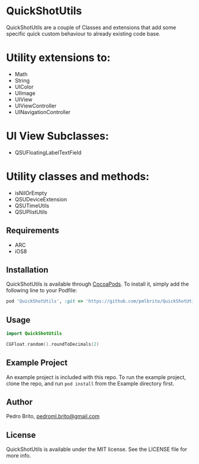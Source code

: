 # QuickShotUtils

<!--[![CI Status](http://img.shields.io/travis/Pedro Brito/QuickShotUtils.svg?style=flat)](https://travis-ci.org/Pedro Brito/QuickShotUtils)-->
<!--[![Version](https://img.shields.io/cocoapods/v/QuickShotUtils.svg?style=flat)](http://cocoapods.org/pods/QuickShotUtils)-->
<!--[![License](https://img.shields.io/cocoapods/l/QuickShotUtils.svg?style=flat)](http://cocoapods.org/pods/QuickShotUtils)-->
<!--[![Platform](https://img.shields.io/cocoapods/p/QuickShotUtils.svg?style=flat)](http://cocoapods.org/pods/QuickShotUtils)-->
 
 QuickShotUtils are a couple of Classes and extensions that add some specific quick custom behaviour to already existing code base.
 
 
# Utility extensions to:
 * Math
 * String
 * UIColor
 * UIImage
 * UIView
 * UIViewController
 * UINavigationController
 
# UI View Subclasses:
 * QSUFloatingLabelTextField
 
# Utility classes and methods:
 * isNilOrEmpty
 * QSUDeviceExtension
 * QSUTimeUtils
 * QSUPlistUtils
 
## Requirements
 * ARC
 * iOS8
 
## Installation
 
 QuickShotUtils is available through [CocoaPods](http://cocoapods.org). To install
 it, simply add the following line to your Podfile:
 
 ```ruby
 pod 'QuickShotUtils', :git => 'https://github.com/pmlbrito/QuickShotUtils.git'
 ```
 
## Usage
 
 ```Swift
 import QuickShotUtils
 
 CGFloat.random().roundToDecimals(2)
 ```
 
## Example Project
 
 An example project is included with this repo.  To run the example project, clone the repo, and run `pod install` from the Example directory first.
 
## Author
 
 Pedro Brito, pedroml.brito@gmail.com
 
## License
 
 QuickShotUtils is available under the MIT license. See the LICENSE file for more info.
